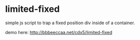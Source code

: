 # limited-fixed

simple js script to trap a fixed position div inside of a container.

demo here: <a href="http://bbbeeccaa.net/cdx5/limited-fixed">http://bbbeeccaa.net/cdx5/limited-fixed</a>